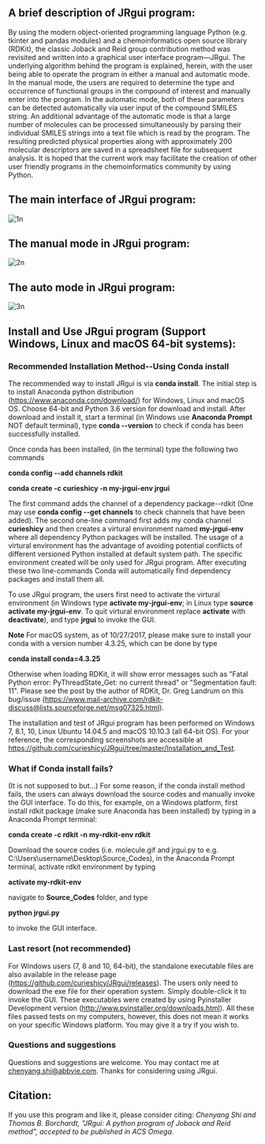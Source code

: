 ## A brief description of JRgui program:

By using the modern object-oriented programming language Python (e.g. tkinter and pandas modules) and a chemoinformatics open source library (RDKit), the classic Joback and Reid group contribution method was revisited and written into a graphical user interface program—JRgui. The underlying algorithm behind the program is explained, herein, with the user being able to operate the program in either a manual and automatic mode. In the manual mode, the users are required to determine the type and occurrence of functional groups in the compound of interest and manually enter into the program. In the automatic mode, both of these parameters can be detected automatically via user input of the compound SMILES string. An additional advantage of the automatic mode is that a large number of molecules can be processed simultaneously by parsing their individual SMILES strings into a text file which is read by the program. The resulting predicted physical properties along with approximately 200 molecular descriptors are saved in a spreadsheet file for subsequent analysis. It is hoped that the current work may facilitate the creation of other user friendly programs in the chemoinformatics community by using Python.

## The main interface of JRgui program:

![1n](https://user-images.githubusercontent.com/8492535/31049114-df926e6c-a5f1-11e7-9da8-ad9d0602e533.png)

## The manual mode in JRgui program:
![2n](https://user-images.githubusercontent.com/8492535/31049131-243170f4-a5f2-11e7-8f90-a7d97577ae96.png)

## The auto mode in JRgui program:
![3n](https://user-images.githubusercontent.com/8492535/31049115-df9e03c6-a5f1-11e7-92a8-33f2cf47dc90.png)

## Install and Use JRgui program (Support Windows, Linux and macOS 64-bit systems): 
### Recommended Installation Method--Using <b>Conda install</b>

The recommended way to install JRgui is via <b>conda install</b>. The initial step is to install Anaconda python distribution (https://www.anaconda.com/download/) for Windows, Linux and macOS OS. Choose 64-bit and Python 3.6 version for download and install. After download and install it, start a terminal (in Windows use <b>Anaconda Prompt</b> NOT default terminal), type <b>conda --version</b> to check if conda has been successfully installed. 

Once conda has been installed, (in the terminal) type the following two commands

<b>conda config --add channels rdkit</b> 

<b>conda create -c curieshicy -n my-jrgui-env jrgui</b> 

The first command adds the channel of a dependency package--rdkit (One may use <b>conda config --get channels</b> to check channels that have been added). The second one-line command first adds my conda channel <b>curieshicy</b> and then creates a virtural environment named <b>my-jrgui-env</b> where all dependency Python packages will be installed. The usage of a virtural environment has the advantage of avoiding potential conflicts of different versioned Python installed at default system path. The specific environment created will be only used for JRgui program. After executing these two line-commands Conda will automatically find dependency packages and install them all. 

To use JRgui program, the users first need to activate the virtural environment (in Windows type <b>activate my-jrgui-env</b>; in Linux type <b>source activate my-jrgui-env</b>. To quit virtural environment replace <b>activate</b> with <b>deactivate</b>), and type <b>jrgui</b> to invoke the GUI. 

<b>Note</b> For macOS system, as of 10/27/2017, please make sure to install your conda with a version number 4.3.25, which can be done by type 

<b>conda install conda=4.3.25</b>

Otherwise when loading RDKit, it will show error messages such as "Fatal Python error: PyThreadState_Get: no current thread" or "Segmentation fault: 11". Please see the post by the author of RDKit, Dr. Greg Landrum on this bug/issue (https://www.mail-archive.com/rdkit-discuss@lists.sourceforge.net/msg07325.html).

The installation and test of JRgui program has been performed on Windows 7, 8.1, 10, Linux Ubuntu 14.04.5 and macOS 10.10.3 (all 64-bit OS). For your reference, the corresponding screenshots are accessible at https://github.com/curieshicy/JRgui/tree/master/Installation_and_Test. 

### What if Conda install fails?
(It is not supposed to but...) For some reason, if the conda install method fails, the users can always download the source codes and manually invoke the GUI interface. To do this, for example, on a Windows platform, first install rdkit package (make sure Anaconda has been installed) by typing in a Anaconda Prompt terminal:

<b>conda create -c rdkit -n my-rdkit-env rdkit</b>

Download the source codes (i.e. molecule.gif and jrgui.py to e.g. C:\Users\username\Desktop\Source_Codes), in the Anaconda Prompt terminal, activate rdkit environment by typing 

<b>activate my-rdkit-env</b>

navigate to <b>Source_Codes</b> folder, and type 

<b>python jrgui.py</b> 

to invoke the GUI interface.

### Last resort (not recommended)

For Windows users (7, 8 and 10, 64-bit), the standalone executable files are also available in the release page (https://github.com/curieshicy/JRgui/releases). The users only need to download the exe file for their operation system. Simply double-click it to invoke the GUI. These executables were created by using Pyinstaller Development version (http://www.pyinstaller.org/downloads.html). All these files passed tests on my computers, however, this does not mean it works on your specific Windows platform. You may give it a try if you wish to.

### Questions and suggestions

Questions and suggestions are welcome. You may contact me at chenyang.shi@abbvie.com. Thanks for considering using JRgui.

## Citation:

If you use this program and like it, please consider citing: <i>Chenyang Shi and Thomas B. Borchardt, "JRgui: A python program of Joback and Reid method", accepted to be published in ACS Omega</i>. 

